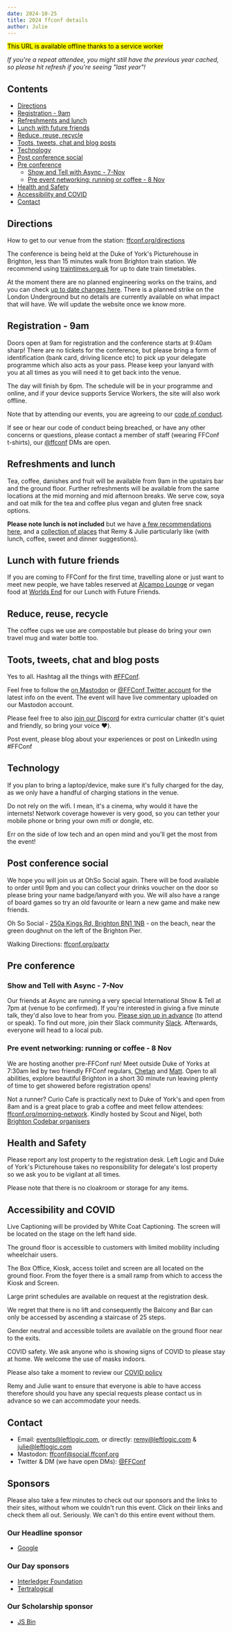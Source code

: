 ```yaml
---
date: 2024-10-25
title: 2024 ffconf details
author: Julie
---
```


<!-- Hi there,

Please find below important and useful information to make sure your visit to ffconf on Friday 8th November 2024 is a super dooper awesome time!

Please note, a full copy of these [details](https://ffconf.org/details/) are online and once loaded are available offline. -->

<mark>This URL is available offline thanks to a service worker</mark>

<em>If you're a repeat attendee, you might still have the previous year cached, so please hit refresh if you're seeing "last year"!</em>

## Contents <!-- omit in toc -->

- [Directions](#directions)
- [Registration - 9am](#registration-9am)
- [Refreshments and lunch](#refreshments-and-lunch)
- [Lunch with future friends](#lunch-with-future-friends)
- [Reduce, reuse, recycle](#reduce-reuse-recycle)
- [Toots, tweets, chat and blog posts](#toots-tweets-chat-and-blog-posts)
- [Technology](#technology)
- [Post conference social](#post-conference-social)
- [Pre conference](#pre-conference)
  - [Show and Tell with Async - 7-Nov](#show-and-tell-with-async-7-nov)
  - [Pre event networking: running or coffee - 8 Nov](#pre-event-networking-running-or-coffee-8-nov)
- [Health and Safety](#health-and-safety)
- [Accessibility and COVID](#accessibility-and-covid)
- [Contact](#contact)

## Directions

How to get to our venue from the station: [ffconf.org/directions](https://ffconf.org/directions)

The conference is being held at the Duke of York's Picturehouse in Brighton, less than 15 minutes walk from Brighton train station. We recommend using [traintimes.org.uk](https://traintimes.org.uk) for up to date train timetables.

At the moment there are no planned engineering works on the trains, and you can check [up to date changes here](https://www.nationalrail.co.uk/status-and-disruptions/). There is a planned strike on the London Underground but no details are currently available on what impact that will have. We will update the website once we know more.

<!-- [Hotel recommendations](https://2024.ffconf.org/#locations) can also be found on our website. -->

## Registration - 9am

Doors open at 9am for registration and the conference starts at 9:40am sharp! There are no tickets for the conference, but please bring a form of identification (bank card, driving licence etc) to pick up your delegate programme which also acts as your pass. Please keep your lanyard with you at all times as you will need it to get back into the venue.

The day will finish by 6pm. The schedule will be in your programme and online, and if your device supports Service Workers, the site will also work offline.

Note that by attending our events, you are agreeing to our [code of conduct](https://ffconf.org/code-of-conduct/).

If see or hear our code of conduct being breached, or have any other concerns or questions, please contact a member of staff (wearing FFConf t-shirts), our [@ffconf](https://twitter.com/ffconf) DMs are open.

## Refreshments and lunch

Tea, coffee, danishes and fruit will be available from 9am in the upstairs bar and the ground floor. Further refreshments will be available from the same locations at the mid morning and mid afternoon breaks. We serve cow, soya and oat milk for the tea and coffee plus vegan and gluten free snack options.

**Please note lunch is not included** but we have [a few recommendations here](https://ffconf.org/food), and a [collection of places](https://ffconf.org/brighton) that Remy & Julie particularly like (with lunch, coffee, sweet and dinner suggestions).

## Lunch with future friends

If you are coming to FFConf for the first time, travelling alone or just want to meet new people, we have tables reserved at [Alcampo Lounge](https://goo.gl/maps/LjgEszGnouR53Hqq5) or vegan food at [Worlds End](https://g.page/worldsend_btn?share) for our Lunch with Future Friends.

## Reduce, reuse, recycle

The coffee cups we use are compostable but please do bring your own travel mug and water bottle too.

## Toots, tweets, chat and blog posts

Yes to all. Hashtag all the things with [#FFConf](https://twitter.com/search?q=%23ffconf&src=typed_query&f=live).

Feel free to follow the [on Mastodon](https://social.ffconf.org/@ffconf) or [@FFConf Twitter account](https://twitter.com/ffconf) for the latest info on the event. The event will have live commentary uploaded on our Mastodon account.

Please feel free to also [join our Discord](https://ffconf.org/chat) for extra curricular chatter (it's quiet and friendly, so bring your voice&nbsp;❤️).

Post event, please blog about your experiences or post on LinkedIn using #FFConf

## Technology

If you plan to bring a laptop/device, make sure it's fully charged for the day, as we only have a handful of charging stations in the venue.

Do not rely on the wifi. I mean, it's a cinema, why would it have the internets! Network coverage however is very good, so you can tether your mobile phone or bring your own mifi or dongle, etc.

Err on the side of low tech and an open mind and you'll get the most from the event!

## Post conference social

We hope you will join us at OhSo Social again. There will be food available to order until 9pm and you can collect your drinks voucher on the door so please bring your name badge/lanyard with you. We will also have a range of board games so try an old favourite or learn a new game and make new friends.

Oh So Social - [250a Kings Rd, Brighton BN1 1NB](https://goo.gl/maps/ZHdtZQLsg5LuDfQK8) - on the beach, near the green doughnut on the left of the Brighton Pier.

Walking Directions: [ffconf.org/party](https://ffconf.org/party)

## Pre conference

### Show and Tell with Async - 7-Nov

Our friends at Async are running a very special International Show & Tell at 7pm at (venue to be confirmed). If you're interested in giving a five minute talk, they'd also love to hear from you. [Please sign up in advance](https://asyncjs.com/international-show-n-tell-2024/) (to attend or speak). To find out more, join their Slack community [Slack](https://asyncjs.slack.com/join/shared_invite/zt-1aguxx86q-XjF_yWcFoJ8fyYYzoqgDaQ#/shared-invite/email). Afterwards, everyone will head to a local pub.

### Pre event networking: running or coffee - 8 Nov

We are hosting another pre-FFConf run! Meet outside Duke of Yorks at 7:30am led by two friendly FFConf regulars, [Chetan](https://twitter.com/chetbox) and [Matt](https://twitter.com/mattbee). Open to all abilities, explore beautiful Brighton in a short 30 minute run leaving plenty of time to get showered before registration opens!

Not a runner? Curio Cafe is practically next to Duke of York's and open from 8am and is a great place to grab a coffee and meet fellow attendees: [ffconf.org/morning-network](https://ffconf.org/morning-network). Kindly hosted by Scout and Nigel, both [Brighton Codebar organisers](https://codebar.io/brighton)

## Health and Safety

Please report any lost property to the registration desk. Left Logic and Duke of York's Picturehouse takes no responsibility for delegate's lost property so we ask you to be vigilant at all times.

Please note that there is no cloakroom or storage for any items.

## Accessibility and COVID

Live Captioning will be provided by White Coat Captioning. The screen will be located on the stage on the left hand side.

The ground floor is accessible to customers with limited mobility including wheelchair users.

The Box Office, Kiosk, access toilet and screen are all located on the ground floor. From the foyer there is a small ramp from which to access the Kiosk and Screen.

Large print schedules are available on request at the registration desk.

We regret that there is no lift and consequently the Balcony and Bar can only be accessed by ascending a staircase of 25 steps.

Gender neutral and accessible toilets are available on the ground floor near to the exits.

COVID safety. We ask anyone who is showing signs of COVID to please stay at home. We welcome the use of masks indoors.

Please also take a moment to review our [COVID policy](https://ffconf.org/covid/)

Remy and Julie want to ensure that everyone is able to have access therefore should you have any special requests please contact us in advance so we can accommodate your needs.

## Contact

* Email: [events@leftlogic.com](mailto:events@leftlogic.com), or directly: [remy@leftlogic.com](mailto:remy@leftlogic.com) & [julie@leftlogic.com](mailto:julie@leftlogic.com)
* Mastodon: [ffconf@social.ffconf.org](https://social.ffconf.org/@ffconf)
* Twitter & DM (we have open DMs): [@FFConf](https://twitter.com/ffconf)

## Sponsors <!-- omit in toc -->

Please also take a few minutes to check out our sponsors and the links to their sites, without whom we couldn't run this event. Click on their links and check them all out. Seriously. We can't do this entire event without them.

### Our Headline sponsor<!-- omit in toc -->

* [Google](https://web.dev/)

### Our Day sponsors<!-- omit in toc -->

* [Interledger Foundation](https://webmonetization.org/docs/)
* [Tertralogical](https://tetralogical.com//)


### Our Scholarship sponsor<!-- omit in toc -->

* [JS Bin](https://jsbin.com/)

<!--
* * *

Warm wishes, and we'll see you soon!

Remy & Julie

Left Logic -->
